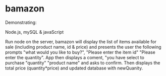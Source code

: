 # bamazon

Demonstrating:

  Node.js, mySQL & javaScript
  
Run node on the server, bamazon will display the list of items available for sale (including product name, id & price) and presents the user the following prompts "what would you like to buy?", "Please enter the item id" "Please enter the quantity".
App then displays a coment, "you have select to purchase "quantity" "product name" and asks to confirm. Then displays the total price (quantity*price) and updated database with newQuanity. 
